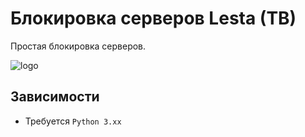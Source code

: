 # Блокировка серверов Lesta (TB)

Простая блокировка серверов. 

![logo]()

## Зависимости
- Требуется `Python 3.хх`